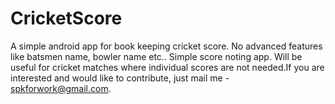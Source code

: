 # CricketScore

A simple android app for book keeping cricket score. No advanced features like batsmen name, bowler name etc.. Simple score noting app. Will be useful for cricket matches where individual scores are not needed.If you are interested and would like to contribute, just mail me - spkforwork@gmail.com.

